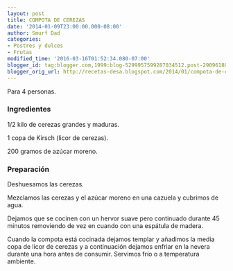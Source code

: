 ```yaml
---
layout: post
title: COMPOTA DE CEREZAS
date: '2014-01-09T23:00:00.000-08:00'
author: Smurf Dad
categories:
- Postres y dulces
- Frutas
modified_time: '2016-03-16T01:52:34.080-07:00'
blogger_id: tag:blogger.com,1999:blog-5299957599287034512.post-2909618098811254701
blogger_orig_url: http://recetas-desa.blogspot.com/2014/01/compota-de-cerezas.html
---
```


Para 4 personas.

<h3>Ingredientes</h3>
1/2 kilo de cerezas grandes y maduras.

1 copa de Kirsch (licor de cerezas).

200 gramos de azúcar moreno.

<h3>Preparación</h3>
Deshuesamos las cerezas.

Mezclamos las cerezas y el azúcar moreno en una cazuela y cubrimos de agua.

Dejamos que se cocinen con un hervor suave pero continuado durante 45 minutos removiendo de vez en cuando con una espátula de madera.

Cuando la compota está cocinada dejamos templar y añadimos la media copa de licor de cerezas y a continuación dejamos enfriar en la nevera durante una hora antes de consumir. Servimos frío o a temperatura ambiente.